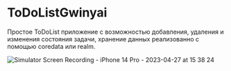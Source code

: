 # ToDoListGwinyai
Простое ToDoList приложение с возможностью добавления, удаления и изменения состояния задачи,
хранение данных реализованно с помощью coredata или realm.

![Simulator Screen Recording - iPhone 14 Pro - 2023-04-27 at 15 38 24](https://user-images.githubusercontent.com/76837873/234851411-f6f8eb18-f81b-4235-8b51-64136ce5b02f.gif)
